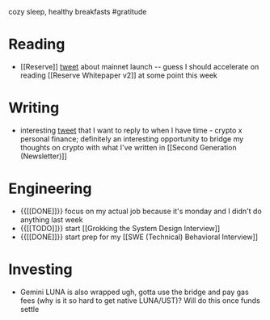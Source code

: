 
cozy sleep, healthy breakfasts #gratitude

# Reading
- [[Reserve]] [tweet](https://twitter.com/reserveprotocol/status/1460198477061832704) about mainnet launch -- guess I should accelerate on reading [[Reserve Whitepaper v2]] at some point this week
# Writing
- interesting [tweet](https://twitter.com/Nogoodtwts/status/1460308512219799555) that I want to reply to when I have time - crypto x personal finance; definitely an interesting opportunity to bridge my thoughts on crypto with what I've written in [[Second Generation (Newsletter)]]
# Engineering
- {{[[DONE]]}} focus on my actual job because it's monday and I didn't do anything last week
- {{[[TODO]]}} start [[Grokking the System Design Interview]]
- {{[[DONE]]}} start prep for my [[SWE (Technical) Behavioral Interview]]
# Investing
- Gemini LUNA is also wrapped ugh, gotta use the bridge and pay gas fees (why is it so hard to get native LUNA/UST)? Will do this once funds settle
